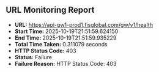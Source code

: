 ## URL Monitoring Report

- **URL:** https://api-gw1-prod1.fisglobal.com/gw/v1/health
- **Start Time:** 2025-10-19T21:51:59.624150
- **End Time:** 2025-10-19T21:51:59.935229
- **Total Time Taken:** 0.311079 seconds
- **HTTP Status Code:** 403
- **Status:** Failure
- **Failure Reason:** HTTP Status Code: 403
